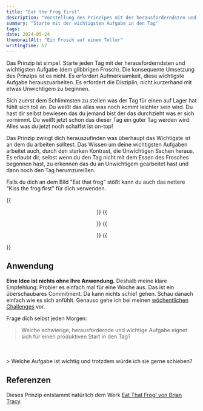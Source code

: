 ```yaml
---
title: "Eat the Frog first"
description: "Vorstellung des Prinzipes mit der herausforderndsten und wichtigsten Aufgabe in den Tag zu starten. Kiss the frog first!"
summary: "Starte mit der wichtigsten Aufgabe in den Tag"
tags:
date: 2024-05-24
thumbnailAlt: "Ein Frosch auf einem Teller"
writingTime: 67
---
```


Das Prinzip ist simpel.
Starte jeden Tag mit der herausforderndsten und wichtigsten Aufgabe (dem
glibbrigen Frosch).
Die konsequente Umsetzung des Prinzips ist es nicht.
Es erfordert Aufmerksamkeit, diese wichtigste Aufgabe herauszuarbeiten.
Es erfordert die Disziplin, nicht kurzerhand mit etwas Unwichtigem zu beginnen.

Sich zuerst dem Schlimmsten zu stellen was der Tag für einen auf Lager hat
fühlt sich toll an.
Du weißt das alles was noch kommt leichter sein wird.
Du hast dir selbst bewiesen das du jemand bist der das durchzieht was er
sich vornimmt.
Du weißt jetzt schon das dieser Tag ein guter Tag werden wird.
Alles was du jetzt noch schaffst ist on-top!

Das Prinzip zwingt dich herauszufinden was überhaupt das Wichtigste ist an
dem du arbeiten solltest.
Das Wissen um deine wichtigsten Aufgaben arbeitet auch, durch den starken
Kontrast, die Unwichtigen Sachen heraus.
Es erlaubt dir, selbst wenn du den Tag nicht mit dem Essen des Frosches
begonnen hast, zu erkennen das du an Unwichtigem gearbeitet hast und dann
noch den Tag herumzureißen.

Falls du dich an dem Bild "Eat that frog" stößt kann du auch das nettere
"Kiss the frog first" für dich verwenden.

{{<center>}}
    {{<figure src="eat-that-frog.jpeg" class="w-11/12" alt="Ein Frosch auf einem Teller vor dir" caption="Eat the frog">}}
    {{<figure src="kiss-the-frog-first.jpeg" class="w-11/12" alt="Man küsst einen Frosch in einem Teich" caption="Kiss the frog">}}
{{</center>}}

## Anwendung

**Eine Idee ist nichts ohne Ihre Anwendung.**
Deshalb meine klare Empfehlung:
Probier es einfach mal für eine Woche aus.
Das ist ein überschaubares Commitment. Da kann nichts schief gehen.
Schau danach einfach wie es sich anfühlt.
Genauso gehe ich bei meinen [wöchentlichen Challenges](/misc/challenges) vor.

Frage dich selbst jeden Morgen:

> Welche schwierige, herausfordernde und wichtige Aufgabe eignet sich für
einen produktiven Start in den Tag?
<br>
<br>
> Welche Aufgabe ist wichtig und trotzdem würde ich sie gerne schieben?

## Referenzen

Dieses Prinzip entstammt natürlich dem Werk [Eat That Frog! von Brian Tracy](https://www.amazon.de/Eat-that-Frog-weniger-erreichen/dp/3869369094).
